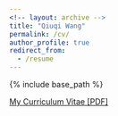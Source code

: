 ```yaml
---
<!-- layout: archive -->
title: "Qiuqi Wang"
permalink: /cv/
author_profile: true
redirect_from:
  - /resume
---
```


{% include base_path %}

[My Curriculum Vitae [PDF]](https://qwangan.github.io/files/Curriculum_Vitae.pdf)

<!-- <embed src="http://qwangan.com/files/Curriculum_Vitae.pdf" width="650" height="1800" type='application/pdf'> -->
